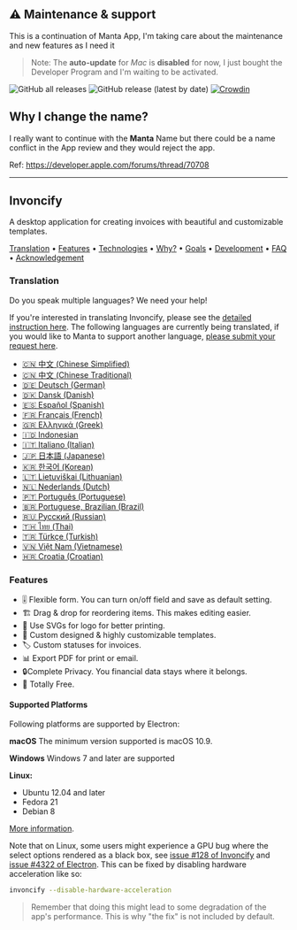 ## ⚠️ Maintenance & support

This is a continuation of Manta App, I'm taking care about the maintenance and new features as I need it

> Note: The **auto-update** for *Mac* is **disabled** for now, I just bought the Developer Program and I'm waiting to be activated.

![GitHub all releases](https://img.shields.io/github/downloads/AndresMorelos/Invoncify/total?style=for-the-badge)
![GitHub release (latest by date)](https://img.shields.io/github/downloads/AndresMorelos/Invoncify/latest/total?color=green&style=for-the-badge)
[![Crowdin](https://badges.crowdin.net/invoncify/localized.svg)](https://crowdin.com/project/invoncify)

## Why I change the name?

I really want to continue with the **Manta** Name but there could be a name conflict in the App review and they would reject the app.

Ref: https://developer.apple.com/forums/thread/70708

---------

## Invoncify


A desktop application for creating invoices with beautiful and customizable templates.

<a href="#translation">Translation</a> •
<a href="#features">Features</a> •
<a href="#technologies">Technologies</a> •
<a href="#why">Why?</a> •
<a href="#goals">Goals</a> •
<a href="#development">Development</a> •
<a href="#faq">FAQ</a> •
<a href="#acknowledgement">Acknowledgement</a>

### Translation

Do you speak multiple languages? We need your help!

If you're interested in translating Invoncify, please see the [detailed instruction here](https://github.com/AndresMorelos/InvoncifyReleases/wiki/Translating-Invoncify).
The following languages are currently being translated, if you would like to Manta to support another language, [please submit your request here](https://github.com/AndresMorelos/InvoncifyReleases/issues/1).

* [🇨🇳 中文 (Chinese Simplified)](https://crowdin.com/project/invoncify/zh-CN)
* [🇨🇳 中文 (Chinese Traditional)](https://crowdin.com/project/invoncify/zh-TW)
* [🇩🇪 Deutsch (German)](https://crowdin.com/project/invoncify/de)
* [🇩🇰 Dansk (Danish)](https://crowdin.com/project/invoncify/da)
* [🇪🇸 Español (Spanish)](https://crowdin.com/project/invoncify/es-ES)
* [🇫🇷 Français (French)](https://crowdin.com/project/invoncify/fr)
* [🇬🇷 Ελληνικά (Greek)](https://crowdin.com/project/invoncify/el)
* [🇮🇩 Indonesian](https://crowdin.com/project/invoncify/id)
* [🇮🇹 Italiano (Italian)](https://crowdin.com/project/invoncify/it)
* [🇯🇵 日本語 (Japanese)](https://crowdin.com/project/invoncify/ja)
* [🇰🇷 한국어 (Korean)](https://crowdin.com/project/invoncify/ko)
* [🇱🇹 Lietuviškai (Lithuanian)](https://crowdin.com/project/invoncify/lt)
* [🇳🇱 Nederlands (Dutch)](https://crowdin.com/project/invoncify/nl)
* [🇵🇹 Português (Portuguese)](https://crowdin.com/project/invoncify/pt-PT)
* [🇧🇷 Portuguese, Brazilian (Brazil)](https://crowdin.com/project/invoncify/pt-BR)
* [🇷🇺 Русский (Russian)](https://crowdin.com/project/invoncify/ru)
* [🇹🇭 ไทย (Thai)](https://crowdin.com/project/invoncify/th)
* [🇹🇷 Türkçe (Turkish)](https://crowdin.com/project/invoncify/tr)
* [🇻🇳 Việt Nam (Vietnamese)](https://crowdin.com/project/invoncify/vi)
* [🇭🇷 Croatia (Croatian)](https://crowdin.com/project/invoncify/hr)

### Features
* 🎚 Flexible form. You can turn on/off field and save as default setting.
* 🏗 Drag & drop for reordering items. This makes editing easier.
* 📐 Use SVGs for logo for better printing.
* 🎨  Custom designed & highly customizable templates.
* 🏷 Custom statuses for invoices.
* 📊 Export PDF for print or email.
* 🔒Complete Privacy. You financial data stays where it belongs.
* 💯 Totally Free.

#### Supported Platforms
Following platforms are supported by Electron:

**macOS**
The minimum version supported is macOS 10.9.

**Windows**
Windows 7 and later are supported

**Linux:**

- Ubuntu 12.04 and later
- Fedora 21
- Debian 8

[More information](https://www.electronjs.org/docs/latest/tutorial/support#supported-platforms).

Note that on Linux, some users might experience a GPU bug where the select options rendered as a black box, see [issue #128 of Invoncify](https://github.com/hql287/Manta/pull/128) and [issue #4322 of Electron](https://github.com/electron/electron/issues/4322). This can be fixed by disabling hardware acceleration like so:

```sh
invoncify --disable-hardware-acceleration
```

> Remember that doing this might lead to some degradation of the app's performance. This is why "the fix" is not included by default.
